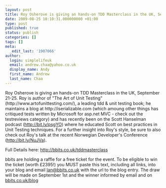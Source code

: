 ```yaml
---
layout: post
title: Roy Osherove is giving an hands-on TDD Masterclass in the UK, September 21-25
date: 2009-08-25 10:10:31.000000000 +01:00
type: post
published: true
status: publish
categories: []
tags: []
meta:
  _edit_last: '1907066'
author:
  login: simplelifeuk
  email: andrew.chaa@yahoo.co.uk
  display_name: Andy
  first_name: Andrew
  last_name: Chaa
---
```

<p>Roy Osherove is giving an hands-on TDD Masterclass in the UK, September 21-25. Roy is author of "The Art of Unit Testing" (http://www.artofunittesting.com/), a leading tdd &amp; unit testing book; he maintains a blog at http://iserializable.com (which amoung other things has critiqued tests written by Microsoft for asp.net MVC - check out the testreviews category) and has recently been on the Scott Hanselman podcast (<a href="http://bit.ly/psgYO">http://bit.ly/psgYO</a>) where he educated Scott on best practices in Unit Testing techniques. For a further insight into Roy's style, be sure to also check out Roy's talk at the recent Norwegian Developer's Conference (<a href="http://bit.ly/NuJVa">http://bit.ly/NuJVa</a>).</p>
<p>Full Details here: <a href="http://bbits.co.uk/tddmasterclass">http://bbits.co.uk/tddmasterclass</a></p>
<p>bbits are holding a raffle for a free ticket for the event. To be eligible to win the ticket (worth £2395!) you MUST paste this text, including all links, into your blog and email <a href="Ian@bbits.co.uk">Ian@bbits.co.uk</a> with the url to the blog entry.  The draw will be made on September 1st and the winner informed by email and on <a href="http://bbits.co.uk/blog">bbits.co.uk/blog</a></p>
